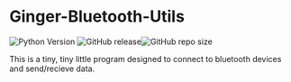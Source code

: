 # Ginger-Bluetooth-Utils
![Python Version](https://img.shields.io/badge/python-3.7.3-blue) ![GitHub release](https://img.shields.io/github/downloads/GingerIndustries/Ginger-Bluetooth-Utils/v0.1-pre/total)![GitHub repo size](https://img.shields.io/github/repo-size/GingerIndustries/Ginger-Bluetooth-Utils)

This is a tiny, tiny little program designed to connect to bluetooth devices and send/recieve data.
